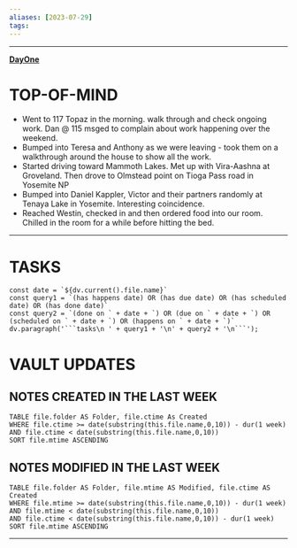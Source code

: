 ```yaml
---
aliases: [2023-07-29]
tags: 
---
```


---

**[DayOne](dayone://open?date=2023-07-29)**

# TOP-OF-MIND
- Went to 117 Topaz in the morning. walk through and check ongoing work. Dan @ 115 msged to complain about work happening over the weekend.
- Bumped into Teresa and Anthony as we were leaving - took them on a walkthrough around the house to show all the work.
- Started driving toward Mammoth Lakes. Met up with Vira-Aashna at Groveland. Then drove to Olmstead point on Tioga Pass road in Yosemite NP
- Bumped into Daniel Kappler, Victor and their partners randomly at Tenaya Lake in Yosemite. Interesting coincidence.
- Reached Westin, checked in and then ordered food into our room. Chilled in the room for a while before hitting the bed.

---
# TASKS
```dataviewjs
const date = `${dv.current().file.name}`
const query1 = `(has happens date) OR (has due date) OR (has scheduled date) OR (has done date)`
const query2 = `(done on ` + date + `) OR (due on ` + date + `) OR (scheduled on ` + date + `) OR (happens on ` + date + `)`
dv.paragraph('```tasks\n ' + query1 + '\n' + query2 + '\n```');
```
# VAULT UPDATES
## NOTES CREATED IN THE LAST WEEK
``` dataview
TABLE file.folder AS Folder, file.ctime As Created
WHERE file.ctime >= date(substring(this.file.name,0,10)) - dur(1 week) AND file.ctime < date(substring(this.file.name,0,10))
SORT file.mtime ASCENDING
```

## NOTES MODIFIED IN THE LAST WEEK
``` dataview
TABLE file.folder AS Folder, file.mtime AS Modified, file.ctime AS Created
WHERE file.mtime >= date(substring(this.file.name,0,10)) - dur(1 week)
AND file.mtime < date(substring(this.file.name,0,10))
AND file.ctime < date(substring(this.file.name,0,10)) - dur(1 week)
SORT file.mtime ASCENDING
```
---
